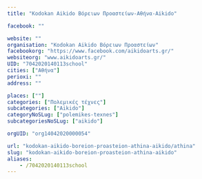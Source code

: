 ```yaml
---
title: "Kodokan Aikido Βόρειων Προαστείων-Αθήνα-Aikido"

facebook: ""

website: ""
organisation: "Kodokan Aikido Βόρειων Προαστείων"
facebookorg: "https://www.facebook.com/aikidoarts.gr/"
websiteorg: "www.aikidoarts.gr/"
UID: "7042020140113school"
cities: ["Αθήνα"]
perioxi: ""
address: ""

places: [""]
categories: ["Πολεμικές τέχνες"]
subcategories: ["Aikido"]
categoryNoSLug: ["polemikes-texnes"]
subcategoriesNoSLug: ["aikido"]

orgUID: "org14042020000054"

url: "kodokan-aikido-boreion-proasteion-athina-aikido/athina"
slug: "kodokan-aikido-boreion-proasteion-athina-aikido"
aliases:
    - /7042020140113school
---
```





